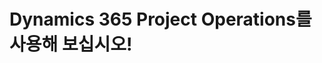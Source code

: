 # <a name="welcome-to-dynamics-365-project-operations"></a>Dynamics 365 Project Operations를 사용해 보십시오!
